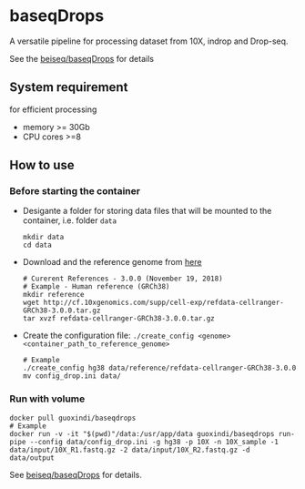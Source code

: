# baseqDrops
A versatile pipeline for processing dataset from 10X, indrop and Drop-seq.

See the [beiseq/baseqDrops](https://github.com/beiseq/baseqDrops) for details

## System requirement
for efficient processing

* memory >= 30Gb 
* CPU cores >=8 

## How to use
### Before starting the container
+ Desigante a folder for storing data files that will be mounted to the container, i.e. folder `data`
  ```
  mkdir data
  cd data
  ```
+ Download and the reference genome from [here](https://support.10xgenomics.com/single-cell-gene-expression/software/downloads/latest)
  ```
  # Curerent References - 3.0.0 (November 19, 2018)
  # Example - Human reference (GRCh38) 
  mkdir reference
  wget http://cf.10xgenomics.com/supp/cell-exp/refdata-cellranger-GRCh38-3.0.0.tar.gz
  tar xvzf refdata-cellranger-GRCh38-3.0.0.tar.gz
  ```
+ Create the configuration file: `./create_config <genome> <container_path_to_reference_genome>`
  ```
  # Example
  ./create_config hg38 data/reference/refdata-cellranger-GRCh38-3.0.0
  mv config_drop.ini data/
  ```
### Run with volume 
  ```
  docker pull guoxindi/baseqdrops
  # Example 
  docker run -v -it "$(pwd)"/data:/usr/app/data guoxindi/baseqdrops run-pipe --config data/config_drop.ini -g hg38 -p 10X -n 10X_sample -1 data/input/10X_R1.fastq.gz -2 data/input/10X_R2.fastq.gz -d data/output
  ```
  See [beiseq/baseqDrops](https://github.com/beiseq/baseqDrops) for details.
